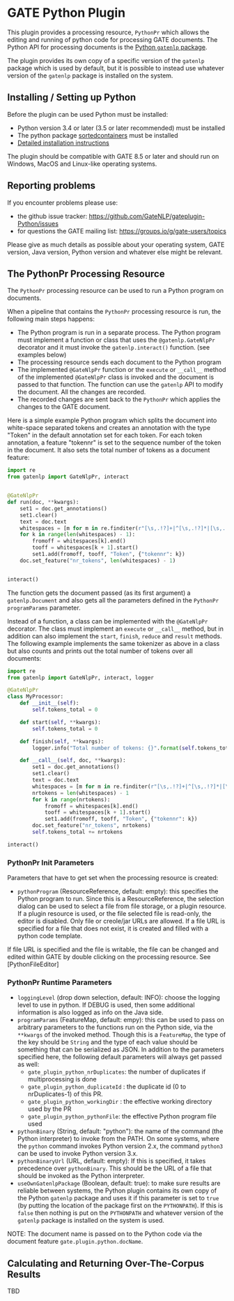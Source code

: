 # GATE Python Plugin

This plugin provides a processing resource, `PythonPr` which allows the editing and running of python code for processing
GATE documents. The Python API for processing documents is the [Python `gatenlp` package](https://gatenlp.github.io/python-gatenlp).

The plugin provides its own copy of a specific version of the `gatenlp` package which is used by default, but it is possible to
instead use whatever version of the `gatenlp` package is installed on the system.

## Installing / Setting up Python

Before the plugin can be used Python must be installed:

* Python version 3.4 or later (3.5 or later recommended)  must be installed
* The python package [sortedcontainers](https://pypi.org/project/sortedcontainers/) must be installed
* [Detailed installation instructions](python-install.md)

The plugin should be compatible with GATE 8.5 or later and 
should run on Windows, MacOS and Linux-like operating systems.

## Reporting problems

If you encounter problems please use:

* the github issue tracker: https://github.com/GateNLP/gateplugin-Python/issues
* for questions the GATE mailing list: https://groups.io/g/gate-users/topics

Please give as much details as possible about your operating system,
GATE version, Java version, Python version and whatever else might be relevant.

## The PythonPr Processing Resource

The `PythonPr` processing resource can be used to run a Python program on documents.

When a pipeline that contains the `PythonPr` processing resource is run, the following main steps happens:

* The Python program is run in a separate process. The Python program must implement a function or class that
  uses the `@gatenlp.GateNlpPr` decorator and it must invoke the `gatenlp.interact()` function.
  (see examples below)
* The processing resource sends each document to the Python program
* The implemented `@GateNlpPr` function or the `execute` or `__call__` method of the implemented `@GateNlpPr` class is
  invoked and the document is passed to that function. The function can use the `gatenlp` API to modify the document.
  All the changes are recorded.
* The recorded changes are sent back to the `PythonPr` which applies the changes to the GATE document.

Here is a simple example Python program which splits the document into white-space separated tokens and creates
an annotation with the type "Token" in the default annotation set for each token. For each token annotation,
a feature "tokennr" is set to the sequence number of the token in the document.
It also sets the total number of tokens as a document feature:

```python
import re
from gatenlp import GateNlpPr, interact


@GateNlpPr
def run(doc, **kwargs):
    set1 = doc.get_annotations()
    set1.clear()
    text = doc.text
    whitespaces = [m for m in re.finditer(r"[\s,.!?]+|^[\s,.!?]*|[\s,.!?]*$", text)]
    for k in range(len(whitespaces) - 1):
        fromoff = whitespaces[k].end()
        tooff = whitespaces[k + 1].start()
        set1.add(fromoff, tooff, "Token", {"tokennr": k})
    doc.set_feature("nr_tokens", len(whitespaces) - 1)


interact()
```

The function gets the document passed (as its first argument) a `gatenlp.Document` and also gets all the
parameters defined in the `PythonPr` `programParams` parameter.

Instead of a function, a class can be implemented with the `@GateNlpPr` decorator.
The class must implement an `execute` or `__call__` method, but in addition can also
implement the `start`, `finish`, `reduce` and `result` methods. The following
example implements the same tokenizer as above in a class but also counts and prints out
the total number of tokens over all documents:


```python
import re
from gatenlp import GateNlpPr, interact, logger

@GateNlpPr
class MyProcessor:
    def __init__(self):
        self.tokens_total = 0

    def start(self, **kwargs):
        self.tokens_total = 0

    def finish(self, **kwargs):
        logger.info("Total number of tokens: {}".format(self.tokens_total))

    def __call__(self, doc, **kwargs):
        set1 = doc.get_annotations()
        set1.clear()
        text = doc.text
        whitespaces = [m for m in re.finditer(r"[\s,.!?]+|^[\s,.!?]*|[\s,.!?]*$", text)]
        nrtokens = len(whitespaces) - 1
        for k in range(nrtokens):
            fromoff = whitespaces[k].end()
            tooff = whitespaces[k + 1].start()
            set1.add(fromoff, tooff, "Token", {"tokennr": k})
        doc.set_feature("nr_tokens", nrtokens)
        self.tokens_total += nrtokens

interact()
```


### PythonPr Init Parameters

Parameters that have to get set when the processing resource is created:
* `pythonProgram` (ResourceReference, default: empty): this specifies the Python program to run. Since this is
  a ResourceReference, the selection dialog can be used to select a file from file storage, or a plugin resource.
  If a plugin resource is used, or the file selected file is read-only, the editor is disabled.
  Only file or creole/jar URLs are allowed. If a file URL is specified for a file that does not exist, it
  is created and filled with a python code template.

If file URL is specified and the file is writable, the file can be changed and edited within GATE by double clicking
on the processing resource. See [PythonFileEditor]

### PythonPr Runtime Parameters

* `loggingLevel` (drop down selection, default: INFO): choose the logging level to use in python. If DEBUG is used, then
  some additional information is also logged as info on the Java side.
* `programParams` (FeatureMap, default: empy): this can be used to pass on arbitrary parameters to the functions run on the
  Python side, via the `**kwargs` of the invoked method. Though this is a `FeatureMap`, the type of the key should be `String`
  and the type of each value should be something that can be serialized as JSON. In addition to the parameters specified here, the following
  default parameters will always get passed as well:
  * `gate_plugin_python_nrDuplicates`: the number of duplicates if multiprocessing is done
  * `gate_plugin_python_duplicateId` : the duplicate id (0 to nrDuplicates-1) of this PR.
  * `gate_plugin_python_workingDir` : the effective working directory used by the PR
  * `gate_plugin_python_pythonFile`: the effective Python program file used
* `pythonBinary` (String, default: "python"): the name of the command (the Python interpreter) to invoke from the PATH. On some systems, where
  the `python` command invokes Python version 2.x, the command `python3` can be used to invoke Python version 3.x.
* `pythonBinaryUrl` (URL, default: empty): If this is specified, it takes precedence over `pythonBinary`. This should be
  the URL of a file that should be invoked as the Python interpreter.
* `useOwnGatenlpPackage` (Boolean, default: true): to make sure results are reliable between systems, the Python plugin
  contains its own copy of the Python `gatenlp` package and uses it if this parameter is set to `true` (by putting the location
  of the package first on the `PYTHONPATH`). If this is `false` then nothing is put on the `PYTHONPATH` and whatever version of
  the `gatenlp` package is installed on the system is used.

NOTE: The document name is passed on to the Python code via the document feature `gate.plugin.python.docName`.

## Calculating and Returning Over-The-Corpus Results

TBD
